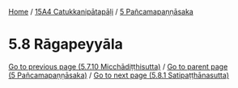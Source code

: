 
[Home](/) / [15A4 Catukkanipātapāḷi](../../15A4.md) / [5 Pañcamapaṇṇāsaka](../5.md)

# 5.8 Rāgapeyyāla


[Go to previous page (5.7.10 Micchādiṭṭhisutta)](5.7/5.7.10.md) / [Go to parent page (5 Pañcamapaṇṇāsaka)](../5.md) / [Go to next page (5.8.1 Satipaṭṭhānasutta)](5.8/5.8.1.md)


